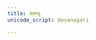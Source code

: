 ```yaml
---
title: सामसु
unicode_script: devanagari

---
```


<div name="manualRedirectionDiv"/>

<script>
function getSelectionWeight(url) {
  var cleanedUrl = url.replace("//", "/");
  let pageFileParams = pageUrlToFileParams.get(cleanedUrl);
  if (!cleanedUrl.startsWith("/mantra/") || !cleanedUrl.includes("/paravastu-saama/") || cleanedUrl.includes("/sangrahAH/") || cleanedUrl.includes("/meta/") || pageFileParams.logicalName == "_index.md") {
    return 0;
  }
  let pageParams = pageUrlToParams.get(cleanedUrl);
  if (!pageParams || !pageParams.hasOwnProperty("practice_weight")) {
    return 1;
  }
  return pageParams.practice_weight;
}

module_main.default.redirectToRandomPage(getSelectionWeight, document.getElementsByName("manualRedirectionDiv"));
</script>
